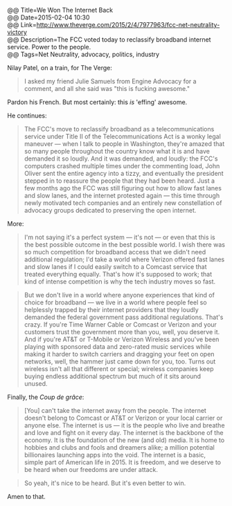 @@ Title=We Won The Internet Back  
@@ Date=2015-02-04 10:30  
@@ Link=http://www.theverge.com/2015/2/4/7977963/fcc-net-neutrality-victory  
@@ Description=The FCC voted today to reclassify broadband internet service. Power to the people.  
@@ Tags=Net Neutrality, advocacy, politics, industry  

Nilay Patel, on a train, for The Verge:
>I asked my friend Julie Samuels from Engine Advocacy for a comment, and all she said was "this is fucking awesome."

Pardon his French. But most certainly: this *is* 'effing' awesome. 

He continues:
>The FCC's move to reclassify broadband as a telecommunications service under Title II of the Telecommunications Act is a wonky legal maneuver — when I talk to people in Washington, they're amazed that so many people throughout the country know what it is and have demanded it so loudly. And it was demanded, and loudly: the FCC's computers crashed multiple times under the commenting load, John Oliver sent the entire agency into a tizzy, and eventually the president stepped in to reassure the people that they had been heard. Just a few months ago the FCC was still figuring out how to allow fast lanes and slow lanes, and the internet protested again — this time through newly motivated tech companies and an entirely new constellation of advocacy groups dedicated to preserving the open internet.

More:

>I'm not saying it's a perfect system — it's not — or even that this is the best possible outcome in the best possible world. I wish there was so much competition for broadband access that we didn't need additional regulation; I'd take a world where Verizon offered fast lanes and slow lanes if I could easily switch to a Comcast service that treated everything equally. That's how it's supposed to work; that kind of intense competition is why the tech industry moves so fast.

>But we don't live in a world where anyone experiences that kind of choice for broadband — we live in a world where people feel so helplessly trapped by their internet providers that they loudly demanded the federal government pass additional regulations. That's crazy. If you're Time Warner Cable or Comcast or Verizon and your customers trust the government more than you, well, you deserve it. And if you're AT&T or T-Mobile or Verizon Wireless and you've been playing with sponsored data and zero-rated music services while making it harder to switch carriers and dragging your feet on open networks, well, the hammer just came down for you, too. Turns out wireless isn't all that different or special; wireless companies keep buying endless additional spectrum but much of it sits around unused.

Finally, the *Coup de grâce*:
>[You] can't take the internet away from the people. The internet doesn't belong to Comcast or AT&T or Verizon or your local carrier or anyone else. The internet is us — it is the people who live and breathe and love and fight on it every day. The internet is the backbone of the economy. It is the foundation of the new (and old) media. It is home to hobbies and clubs and fools and dreamers alike; a million potential billionaires launching apps into the void. The internet is a basic, simple part of American life in 2015. It is freedom, and we deserve to be heard when our freedoms are under attack.

>So yeah, it's nice to be heard. But it's even better to win.

Amen to that. 